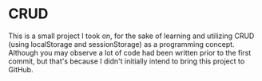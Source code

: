 # CRUD
This is a small project I took on, for the sake of learning and utilizing CRUD (using localStorage and sessionStorage) as a programming concept.
Although you may observe a lot of code had been written prior to the first commit, but that's because I didn't initially intend to bring this project to GitHub.
